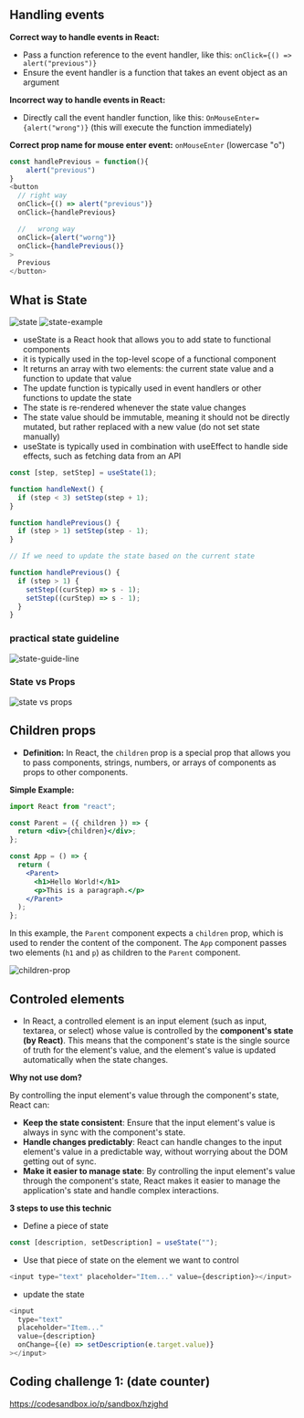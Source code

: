 ## Handling events

**Correct way to handle events in React:**

- Pass a function reference to the event handler, like this: `onClick={() => alert("previous")}`
- Ensure the event handler is a function that takes an event object as an argument

**Incorrect way to handle events in React:**

- Directly call the event handler function, like this: `OnMouseEnter={alert("wrong")}` (this will execute the function immediately)

**Correct prop name for mouse enter event:** `onMouseEnter` (lowercase "o")

```js
const handlePrevious = function(){
    alert("previous")
}
<button
  // right way
  onClick={() => alert("previous")}
  onClick={handlePrevious}

  //   wrong way
  onClick={alert("worng")}
  onClick={handlePrevious()}
>
  Previous
</button>
```

## What is State

![state](state.png)
![state-example](state-example.png)

- useState is a React hook that allows you to add state to functional components
- it is typically used in the top-level scope of a functional component
- It returns an array with two elements: the current state value and a function to update that value
- The update function is typically used in event handlers or other functions to update the state
- The state is re-rendered whenever the state value changes
- The state value should be immutable, meaning it should not be directly mutated, but rather replaced with a new value (do not set state manually)
- useState is typically used in combination with useEffect to handle side effects, such as fetching data from an API

```js
const [step, setStep] = useState(1);

function handleNext() {
  if (step < 3) setStep(step + 1);
}

function handlePrevious() {
  if (step > 1) setStep(step - 1);
}

// If we need to update the state based on the current state

function handlePrevious() {
  if (step > 1) {
    setStep((curStep) => s - 1);
    setStep((curStep) => s - 1);
  }
}
```

### practical state guideline

![state-guide-line](practicak-state-guideline.png)

### State vs Props

![state vs props](state-vs-props.png)

## Children props

- **Definition:** In React, the `children` prop is a special prop that allows you to pass components, strings, numbers, or arrays of components as props to other components.

**Simple Example:**

```jsx
import React from "react";

const Parent = ({ children }) => {
  return <div>{children}</div>;
};

const App = () => {
  return (
    <Parent>
      <h1>Hello World!</h1>
      <p>This is a paragraph.</p>
    </Parent>
  );
};
```

In this example, the `Parent` component expects a `children` prop, which is used to render the content of the component. The `App` component passes two elements (`h1` and `p`) as children to the `Parent` component.

![children-prop](children-prop.png)

## Controled elements

- In React, a controlled element is an input element (such as input, textarea, or select) whose value is controlled by the **component's state (by React)**. This means that the component's state is the single source of truth for the element's value, and the element's value is updated automatically when the state changes.

**Why not use dom?**

By controlling the input element's value through the component's state, React can:

- **Keep the state consistent**: Ensure that the input element's value is always in sync with the component's state.
- **Handle changes predictably**: React can handle changes to the input element's value in a predictable way, without worrying about the DOM getting out of sync.
- **Make it easier to manage state**: By controlling the input element's value through the component's state, React makes it easier to manage the application's state and handle complex interactions.

**3 steps to use this technic**

- Define a piece of state

```js
const [description, setDescription] = useState("");
```

- Use that piece of state on the element we want to control

```js
<input type="text" placeholder="Item..." value={description}></input>
```

- update the state

```js
<input
  type="text"
  placeholder="Item..."
  value={description}
  onChange={(e) => setDescription(e.target.value)}
></input>
```

## Coding challenge 1: (date counter)

https://codesandbox.io/p/sandbox/hzjghd
